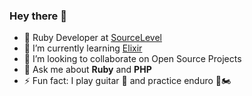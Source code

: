 ### Hey there 👋

- 🔭 Ruby Developer at [SourceLevel](https://sourcelevel.io)
- 🌱 I’m currently learning [Elixir](https://elixir-lang.org/)
- 👯 I’m looking to collaborate on Open Source Projects
- 💬 Ask me about **Ruby** and **PHP**
- ⚡ Fun fact: I play guitar :guitar: and practice enduro :sunrise_over_mountains::motorcycle:
